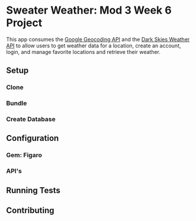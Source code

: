 # Sweater Weather: Mod 3 Week 6 Project

This app consumes the [Google Geocoding API](https://developers.google.com/maps/documentation/geocoding/) and the [Dark Skies Weather API](https://darksky.net/dev) to allow users to get weather data for a location, create an account, login, and manage favorite locations and retrieve their weather.

## Setup

### Clone

### Bundle

### Create Database

## Configuration

### Gem: Figaro

### API's

## Running Tests

## Contributing

